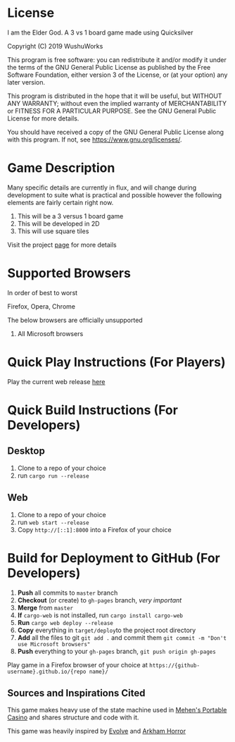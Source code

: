 # License

I am the Elder God. A 3 vs 1 board game made using Quicksilver

Copyright (C) 2019  WushuWorks

This program is free software: you can redistribute it and/or modify
it under the terms of the GNU General Public License as published by
the Free Software Foundation, either version 3 of the License, or
(at your option) any later version.

This program is distributed in the hope that it will be useful,
but WITHOUT ANY WARRANTY; without even the implied warranty of
MERCHANTABILITY or FITNESS FOR A PARTICULAR PURPOSE.  See the
GNU General Public License for more details.

You should have received a copy of the GNU General Public License
along with this program.  If not, see <https://www.gnu.org/licenses/>.

# Game Description

Many specific details are currently in flux, and will change during development to suite
 what is practical and possible however the following elements are fairly certain right now.

1. This will be a 3 versus 1 board game
2. This will be developed in 2D
3. This will use square tiles

Visit the project [page](https://www.wushuworks.com/projects/i-am-the-elder-god) for more details

# Supported Browsers

In order of best to worst

Firefox, Opera, Chrome

The below browsers are officially unsupported

1) All Microsoft browsers

# Quick Play Instructions (For Players)

Play the current web release [here](https://wushuworks.github.io/I-am-the-Elder-God/)

# Quick Build Instructions (For Developers)

## Desktop
1. Clone to a repo of your choice
2. run `cargo run --release`

## Web
1. Clone to a repo of your choice
2. run `web start --release`
3. Copy `http://[::1]:8000` into a Firefox of your choice

# Build for Deployment to GitHub (For Developers)

1. **Push** all commits to `master` branch
2. **Checkout** (or create) to `gh-pages` branch, *very important*
3. **Merge** from `master`
4. **If** `cargo-web` is not installed, run `cargo install cargo-web`
5. **Run** `cargo web deploy --release`
6. **Copy** everything in `target/deploy`to the project root directory
7. **Add** all the files to git `git add .` and commit them `git commit -m "Don't use Microsoft browsers"`
8. **Push** everything to your `gh-pages` branch, `git push origin gh-pages`

Play game in a Firefox browser of your choice at `https://{github-username}.github.io/{repo name}/`

## Sources and Inspirations Cited

This game makes heavy use of the state machine used in [Mehen's Portable Casino](https://github.com/OtherAesop/mehens_portable_casino)
and shares structure and code with it.

This game was heavily inspired by [Evolve](https://2k.com/en-US/game/evolve/) and [Arkham Horror](https://www.fantasyflightgames.com/en/products/arkham-horror-third-edition/)